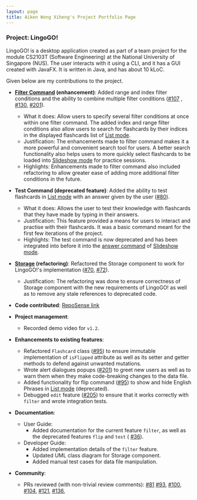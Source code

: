 ```yaml
---
layout: page
title: Aiken Wong Xiheng's Project Portfolio Page
---
```


### Project: LingoGO!

LingoGO! is a desktop application created as part of a team project for the module CS2103T (Software Engineering) at the
National University of Singapore (NUS). The user interacts with it using a CLI, and it has a GUI created with JavaFX. It is
written in Java, and has about 10 kLoC.

Given below are my contributions to the project.

* **[Filter Command](../UserGuide.md/#filtering-flashcards-by-conditions-filter) (enhancement)**: Added range
  and index filter conditions and the ability to combine multiple filter conditions ([\#107](https://github.com/AY2122S1-CS2103T-T11-2/tp/pull/107)
  , [\#130](https://github.com/AY2122S1-CS2103T-T11-2/tp/pull/130), [\#201](https://github.com/AY2122S1-CS2103T-T11-2/tp/pull/201)).
  * What it does: Allow users to specify several filter conditions at once within one filter command. The
    added index and range filter conditions also allow users to search for flashcards by their indices in the
    displayed flashcards list of [List mode](../UserGuide.md/#list-mode).
  * Justification: The enhancements made to filter command makes it a more powerful and convenient search tool for
    users. A better search functionality also helps users to more quickly select flashcards to be loaded into
    [Slideshow mode](../UserGuide.md/#slideshow-mode) for practice sessions.
  * Highlights: Enhancements made to filter command also included refactoring to allow greater ease of adding more
    additional filter conditions in the future.
* **Test Command (deprecated feature)**: Added the ability to test flashcards in [List mode](../UserGuide.md/#list-mode)
  with an answer given by the user ([\#80](https://github.com/AY2122S1-CS2103T-T11-2/tp/pull/80)).
  * What it does: Allows the user to test their knowledge with flashcards that they have made by typing in their
    answers.
  * Justification: This feature provided a means for users to interact and practise with their flashcards. It
    was a basic command meant for the first few iterations of the project.
  * Highlights: The test command is now deprecated and has been integrated into before it into the
    [answer command](../UserGuide.md/#answering-a-flashcard--answer) of [Slideshow mode](../UserGuide.md/#slideshow-mode).

* **[Storage](../DeveloperGuide.md/#storage-component) (refactoring)**: Refactored the Storage component to work for
  LingoGO!'s implementation ([\#70](https://github.com/AY2122S1-CS2103T-T11-2/tp/pull/70), [\#72](https://github.com/AY2122S1-CS2103T-T11-2/tp/pulls?q=is%3Apr+author%3Aaikenwx+is%3Aclosed)).
  * Justification: The refactoring was done to ensure correctness of Storage component with the new requirements of
    LingoGO! as well as to remove any stale references to deprecated code.

* **Code contributed**: [RepoSense link](https://nus-cs2103-ay2122s1.github.io/tp-dashboard/?search=&sort=groupTitle&sortWithin=title&since=2021-09-17&timeframe=commit&mergegroup=&groupSelect=groupByRepos&breakdown=false&tabOpen=true&tabAuthor=aikenwx&tabRepo=AY2122S1-CS2103T-T11-2%2Ftp%5Bmaster%5D&authorshipIsMergeGroup=false&authorshipFileTypes=docs~functional-code~test-code&authorshipIsBinaryFileTypeChecked=false&tabType=authorship)

* **Project management**:
    * Recorded demo video for `v1.2`.

* **Enhancements to existing features**:
  * Refactored `Flashcard` class ([\#95](https://github.com/AY2122S1-CS2103T-T11-2/tp/pull/95)) to ensure immutable
    implementation of `isFlipped` attribute as well as its setter
    and getter methods to defend against unwanted mutations.
  * Wrote alert dialogues popups ([\#201](https://github.com/AY2122S1-CS2103T-T11-2/tp/pull/201)) to greet new users as well as to warn them when they make code-breaking changes to
    the
    data file.
  * Added functionality for flip command ([\#95](https://github.com/AY2122S1-CS2103T-T11-2/tp/pull/95)) to show and hide English Phrases in [List mode](../UserGuide.md/#list-mode)
    (deprecated).
  * Debugged `edit` feature ([\#205](https://github.com/AY2122S1-CS2103T-T11-2/tp/pull/205)) to ensure that it works correctly with `filter` and wrote integration tests.

* **Documentation**:
  * User Guide:
    * Added documentation for the current feature `filter`, as well as the deprecated features `flip` and `test` (
      [\#36](https://github.com/AY2122S1-CS2103T-T11-2/tp/pull/36)).
  * Developer Guide:
    * Added implementation details of the `filter` feature.
    * Updated UML class diagram for Storage component.
    * Added manual test cases for data file manipulation.

* **Community**:
  * PRs reviewed (with non-trivial review comments):
  [\#81](https://github.com/AY2122S1-CS2103T-T11-2/tp/pull/81)
  [\#93](https://github.com/AY2122S1-CS2103T-T11-2/tp/pull/93),
  [\#100](https://github.com/AY2122S1-CS2103T-T11-2/tp/pull/100),
  [\#104](https://github.com/AY2122S1-CS2103T-T11-2/tp/pull/104),
  [\#121](https://github.com/AY2122S1-CS2103T-T11-2/tp/pull/121),
  [\#136](https://github.com/AY2122S1-CS2103T-T11-2/tp/pull/136),
